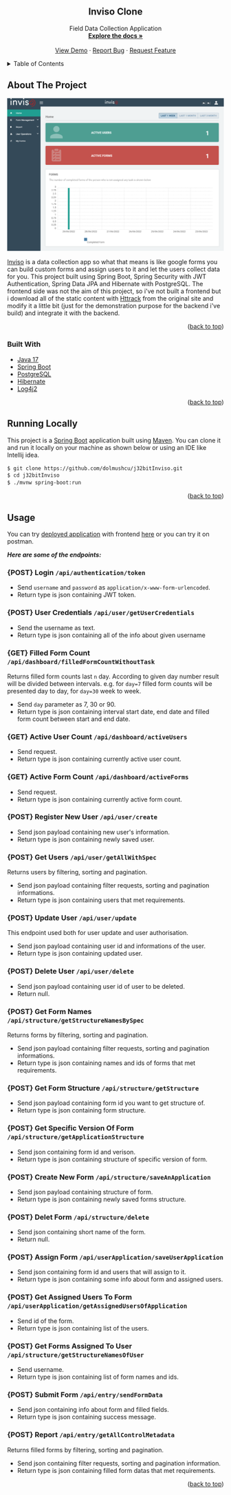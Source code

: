 <!-- PROJECT LOGO -->
<br />
<div align="center">
<h2 align="center">Inviso Clone</h2>

  <p align="center">
    Field Data Collection Application
    <br />
    <a href="https://github.com/dolmushcu/j32bitInviso"><strong>Explore the docs »</strong></a>
    <br />
    <br />
    <a href="https://inviso-spring.herokuapp.com/">View Demo</a>
    ·
    <a href="https://github.com/dolmushcu/j32bitInviso/issues">Report Bug</a>
    ·
    <a href="https://github.com/dolmushcu/j32bitInviso/issues">Request Feature</a>
  </p>
</div>



<!-- TABLE OF CONTENTS -->
<details>
  <summary>Table of Contents</summary>
  <ol>
    <li>
      <a href="#about-the-project">About The Project</a>
      <ul>
        <li><a href="#built-with">Built With</a></li>
      </ul>
    </li>
    <li><a href="#running-locally">Running Locally</a></li>
    <li><a href="#usage">Usage</a></li>
    <li><a href="#license">License</a></li>
    <li><a href="#contact">Contact</a></li>
  </ol>
</details>



<!-- ABOUT THE PROJECT -->
## About The Project

[![Product Name Screen Shot][product-screenshot]][demo-url]

[Inviso](https://invisoapp.com.tr/) is a data collection app so what that means is 
like google forms you can build custom forms and assign users to it and let the 
users collect data for you. This project built using Spring Boot, Spring Security 
with JWT Authentication, Spring Data JPA and Hibernate with PostgreSQL. The 
frontend side was not the aim of this project, so i've not built a frontend but i 
download all of the static content with [Httrack](https://www.httrack.com/) from 
the original site and modify it a little bit (just for the demonstration purpose 
for the backend i've build) and integrate it with the backend.

<p align="right">(<a href="#top">back to top</a>)</p>



### Built With

* [Java 17](https://www.java.com/tr/)
* [Spring Boot](https://spring.io/projects/spring-boot)
* [PostgreSQL](https://www.postgresql.org/)
* [Hibernate](https://hibernate.org/)
* [Log4j2](https://logging.apache.org/log4j/2.x/)

<p align="right">(<a href="#top">back to top</a>)</p>



<!-- GETTING STARTED -->
## Running Locally

This project is a [Spring Boot](https://spring.io/projects/spring-boot) application
built using [Maven](https://spring.io/guides/gs/maven/). You can clone it and run 
it locally on your machine as shown below or using an IDE like Intellij idea.

   ```sh
   $ git clone https://github.com/dolmushcu/j32bitInviso.git
   $ cd j32bitInviso
   $ ./mvnw spring-boot:run
   ```

<p align="right">(<a href="#top">back to top</a>)</p>



<!-- USAGE EXAMPLES -->
## Usage

You can try [deployed application][demo-url] with frontend [here][demo-url] or you
can try it on postman.

***Here are some of the endpoints:***

### {POST} Login `/api/authentication/token` 
* Send `username` and `password` as `application/x-www-form-urlencoded`.
* Return type is json containing JWT token.
### {POST} User Credentials `/api/user/getUserCredentials`
* Send the username as text. 
* Return type is json containing all of the info about given username
### {GET} Filled Form Count `/api/dashboard/filledFormCountWithoutTask`
Returns filled form counts last `n` day. According to given day number result will
be divided between intervals. e.g. for `day=7` filled form counts will be presented 
day to day, for `day=30` week to week.
* Send `day` parameter as 7, 30 or 90.
* Return type is json containing interval start date, end date and filled form count
between start and end date.
### {GET} Active User Count `/api/dashboard/activeUsers`
* Send request.
* Return type is json containing currently active user count.
### {GET} Active Form Count `/api/dashboard/activeForms`
* Send request.
* Return type is json containing currently active form count.
### {POST} Register New User `/api/user/create`
* Send json payload containing new user's information.
* Return type is json containing newly saved user.
### {POST} Get Users `/api/user/getAllWithSpec`
Returns users by filtering, sorting and pagination.
* Send json payload containing filter requests, sorting and pagination informations.
* Return type is json containing users that met requirements.
### {POST} Update User `/api/user/update`
This endpoint used both for user update and user authorisation.
* Send json payload containing user id and informations of the user.
* Return type is json containing updated user.
### {POST} Delete User `/api/user/delete`
* Send json payload containing user id of user to be deleted.
* Return null.
### {POST} Get Form Names `/api/structure/getStructureNamesBySpec`
Returns forms by filtering, sorting and pagination.
* Send json payload containing filter requests, sorting and pagination informations.
* Return type is json containing names and ids of forms that met requirements.
### {POST} Get Form Structure `/api/structure/getStructure`
* Send json payload containing form id you want to get structure of.
* Return type is json containing form structure.
### {POST} Get Specific Version Of Form `/api/structure/getApplicationStructure`
* Send json containing form id and verison.
* Return type is json containing structure of specific version of form.
### {POST} Create New Form `/api/structure/saveAnApplication`
* Send json payload containing structure of form.
* Return type is json containing newly saved forms structure.
### {POST} Delet Form `/api/structure/delete`
* Send json containing short name of the form.
* Return null.
### {POST} Assign Form `/api/userApplication/saveUserApplication`
* Send json containing form id and users that will assign to it.
* Return type is json containing some info about form and assigned users.
### {POST} Get Assigned Users To Form `/api/userApplication/getAssignedUsersOfApplication`
* Send id of the form.
* Return type is json containing list of the users.
### {POST} Get Forms Assigned To User `/api/structure/getStructureNamesOfUser`
* Send username.
* Return type is json containing list of form names and ids.
### {POST} Submit Form `/api/entry/sendFormData`
* Send json containing info about form and filled fields.
* Return type is json containing success message.
### {POST} Report `/api/entry/getAllControlMetadata`
Returns filled forms by filtering, sorting and pagination.
* Send json containing filter requests, sorting and pagination information.
* Return type is json containing filled form datas that met requirements.


<p align="right">(<a href="#top">back to top</a>)</p>



<!-- MARKDOWN LINKS & IMAGES -->
<!-- https://www.markdownguide.org/basic-syntax/#reference-style-links -->
[contributors-shield]: https://img.shields.io/github/contributors/dolmushcu/j32bitInviso.svg?style=for-the-badge
[contributors-url]: https://github.com/dolmushcu/j32bitInviso/graphs/contributors
[forks-shield]: https://img.shields.io/github/forks/dolmushcu/j32bitInviso.svg?style=for-the-badge
[forks-url]: https://github.com/dolmushcu/j32bitInviso/network/members
[stars-shield]: https://img.shields.io/github/stars/dolmushcu/j32bitInviso.svg?style=for-the-badge
[stars-url]: https://github.com/dolmushcu/j32bitInviso/stargazers
[issues-shield]: https://img.shields.io/github/issues/dolmushcu/j32bitInviso.svg?style=for-the-badge
[issues-url]: https://github.com/dolmushcu/j32bitInviso/issues
[license-shield]: https://img.shields.io/github/license/dolmushcu/j32bitInviso.svg?style=for-the-badge
[license-url]: https://github.com/dolmushcu/j32bitInviso/blob/master/LICENSE.txt
[linkedin-shield]: https://img.shields.io/badge/-LinkedIn-black.svg?style=for-the-badge&logo=linkedin&colorB=555
[linkedin-url]: https://linkedin.com/in/linkedin_username
[product-screenshot]: ScreenshotINVISO.png
[demo-url]: https://inviso-spring.herokuapp.com/
